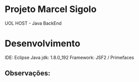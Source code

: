 # Projeto Marcel Sigolo
UOL HOST - Java BackEnd 

# Desenvolvimento
IDE: Eclipse
Java jdk: 1.8.0_192
Framework: JSF2 / Primefaces

Observações:
- 

